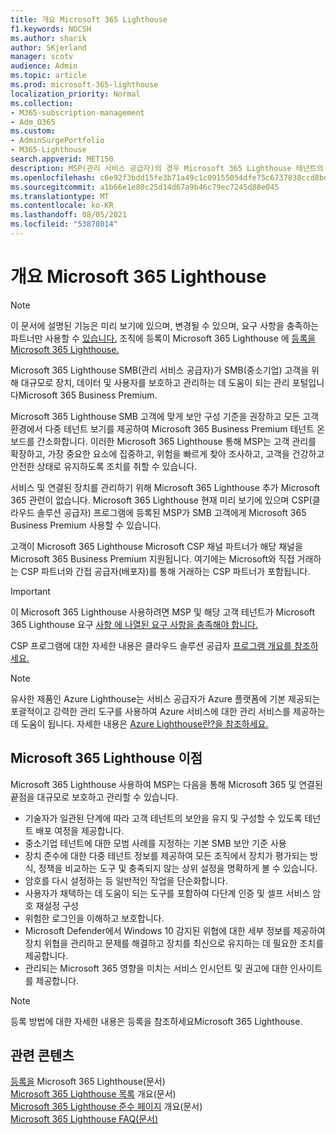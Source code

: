 ```yaml
---
title: 개요 Microsoft 365 Lighthouse
f1.keywords: NOCSH
ms.author: sharik
author: SKjerland
manager: scotv
audience: Admin
ms.topic: article
ms.prod: microsoft-365-lighthouse
localization_priority: Normal
ms.collection:
- M365-subscription-management
- Adm_O365
ms.custom:
- AdminSurgePortfolio
- M365-Lighthouse
search.appverid: MET150
description: MSP(관리 서비스 공급자)의 경우 Microsoft 365 Lighthouse 테넌트의 보안을 유지 및 관리하는 데 도움이 되는 방법을 배워야 합니다.
ms.openlocfilehash: c6e92f3bdd15fe3b71a49c1c09155054dfe75c6737838ccd8bdcb1d3367f16a5
ms.sourcegitcommit: a1b66e1e80c25d14d67a9b46c79ec7245d88e045
ms.translationtype: MT
ms.contentlocale: ko-KR
ms.lasthandoff: 08/05/2021
ms.locfileid: "53878014"
---
```

# <a name="overview-of-microsoft-365-lighthouse"></a>개요 Microsoft 365 Lighthouse

> [!NOTE]
> 이 문서에 설명된 기능은 미리 보기에 있으며, 변경될 수 있으며, 요구 사항을 충족하는 파트너만 사용할 수 [있습니다.](m365-lighthouse-requirements.md) 조직에 등록이 Microsoft 365 Lighthouse 에 [등록을 Microsoft 365 Lighthouse.](m365-lighthouse-sign-up.md)

Microsoft 365 Lighthouse SMB(관리 서비스 공급자)가 SMB(중소기업) 고객을 위해 대규모로 장치, 데이터 및 사용자를 보호하고 관리하는 데 도움이 되는 관리 포털입니다Microsoft 365 Business Premium. 

Microsoft 365 Lighthouse SMB 고객에 맞게 보안 구성 기준을 권장하고 모든 고객 환경에서 다중 테넌트 보기를 제공하여 Microsoft 365 Business Premium 테넌트 온보드를 간소화합니다. 이러한 Microsoft 365 Lighthouse 통해 MSP는 고객 관리를 확장하고, 가장 중요한 요소에 집중하고, 위험을 빠르게 찾아 조사하고, 고객을 건강하고 안전한 상태로 유지하도록 조치를 취할 수 있습니다.

서비스 및 연결된 장치를 관리하기 위해 Microsoft 365 Lighthouse 추가 Microsoft 365 관련이 없습니다. Microsoft 365 Lighthouse 현재 미리 보기에 있으며 CSP(클라우드 솔루션 공급자) 프로그램에 등록된 MSP가 SMB 고객에게 Microsoft 365 Business Premium 사용할 수 있습니다.

고객이 Microsoft 365 Lighthouse Microsoft CSP 채널 파트너가 해당 채널을 Microsoft 365 Business Premium 지원됩니다. 여기에는 Microsoft와 직접 거래하는 CSP 파트너와 간접 공급자(배포자)를 통해 거래하는 CSP 파트너가 포함됩니다. 

> [!IMPORTANT] 
> 이 Microsoft 365 Lighthouse 사용하려면 MSP 및 해당 고객 테넌트가 Microsoft 365 Lighthouse 요구 [사항 에 나열된 요구 사항을 충족해야 합니다.](m365-lighthouse-requirements.md)     

CSP 프로그램에 대한 자세한 내용은 클라우드 솔루션 공급자 [프로그램 개요를 참조하세요.](/partner-center/csp-overview)

> [!NOTE]  
> 유사한 제품인 Azure Lighthouse는 서비스 공급자가 Azure 플랫폼에 기본 제공되는 포괄적이고 강력한 관리 도구를 사용하여 Azure 서비스에 대한 관리 서비스를 제공하는 데 도움이 됩니다. 자세한 내용은 [Azure Lighthouse란?을 참조하세요.](/azure/lighthouse/overview)   

## <a name="microsoft-365-lighthouse-benefits"></a>Microsoft 365 Lighthouse 이점

Microsoft 365 Lighthouse 사용하여 MSP는 다음을 통해 Microsoft 365 및 연결된 끝점을 대규모로 보호하고 관리할 수 있습니다.

- 기술자가 일관된 단계에 따라 고객 테넌트의 보안을 유지 및 구성할 수 있도록 테넌트 배포 여정을 제공합니다. 
- 중소기업 테넌트에 대한 모범 사례를 지정하는 기본 SMB 보안 기준 사용 
- 장치 준수에 대한 다중 테넌트 정보를 제공하여 모든 조직에서 장치가 평가되는 방식, 정책을 비교하는 도구 및 충족되지 않는 상위 설정을 명확하게 볼 수 있습니다. 
- 암호를 다시 설정하는 등 일반적인 작업을 단순화합니다.
- 사용자가 채택하는 데 도움이 되는 도구를 포함하여 다단계 인증 및 셀프 서비스 암호 재설정 구성 
- 위험한 로그인을 이해하고 보호합니다.
- Microsoft Defender에서 Windows 10 감지된 위협에 대한 세부 정보를 제공하여 장치 위협을 관리하고 문제를 해결하고 장치를 최신으로 유지하는 데 필요한 조치를 제공합니다.
- 관리되는 Microsoft 365 영향을 미치는 서비스 인시던트 및 권고에 대한 인사이트를 제공합니다.

> [!NOTE] 
> 등록 방법에 대한 자세한 내용은 [](m365-lighthouse-sign-up.md)등록을 참조하세요Microsoft 365 Lighthouse.

## <a name="related-content"></a>관련 콘텐츠

[등록을](m365-lighthouse-sign-up.md) Microsoft 365 Lighthouse(문서)\
[Microsoft 365 Lighthouse 목록](m365-lighthouse-tenant-list-overview.md) 개요(문서)\
[Microsoft 365 Lighthouse 준수 페이지](m365-lighthouse-device-compliance-page-overview.md) 개요(문서)\
[Microsoft 365 Lighthouse FAQ(문서)](m365-lighthouse-faq.yml)
